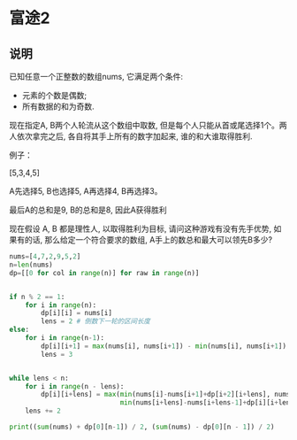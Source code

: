 # 富途2

## 说明
已知任意一个正整数的数组nums, 它满足两个条件:
- 元素的个数是偶数;
- 所有数据的和为奇数.

现在指定A, B两个人轮流从这个数组中取数, 但是每个人只能从首或尾选择1个。两人依次拿完之后, 各自将其手上所有的数字加起来, 谁的和大谁取得胜利.

例子：

[5,3,4,5]

A先选择5, B也选择5, A再选择4, B再选择3。

最后A的总和是9, B的总和是8, 因此A获得胜利

现在假设 A, B 都是理性人, 以取得胜利为目标, 请问这种游戏有没有先手优势, 如果有的话, 那么给定一个符合要求的数组, A手上的数总和最大可以领先B多少?


```python
nums=[4,7,2,9,5,2]
n=len(nums)
dp=[[0 for col in range(n)] for raw in range(n)]


if n % 2 == 1:
    for i in range(n):
        dp[i][i] = nums[i]
        lens = 2 # 倒数下一轮的区间长度
else:
    for i in range(n-1):
        dp[i][i+1] = max(nums[i], nums[i+1]) - min(nums[i], nums[i+1])
        lens = 3


while lens < n:
    for i in range(n - lens):
        dp[i][i+lens] = max(min(nums[i]-nums[i+1]+dp[i+2][i+lens], nums[i]-nums[i+lens]+dp[i+1][i+lens-1]),
                            min(nums[i+lens]-nums[i+lens-1]+dp[i][i+lens-2], nums[i+lens]-nums[i]+dp[i+1][i+lens-1]))
    lens += 2

print((sum(nums) + dp[0][n-1]) / 2, (sum(nums) - dp[0][n - 1]) / 2)
```